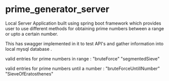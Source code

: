 # prime_generator_server

Local Server Application built using spring boot framework which provides user to use different methods for obtaining prime numbers between a range or upto a certain number.

This has swagger implemented in it to test API's and gather information into local mysql database .

valid entries for prime numbers in range :
"bruteForce" 
"segmentedSieve"

valid entries for prime numbers until a number :
"bruteForceUntillNumber"
"SieveOfEratosthenes"
